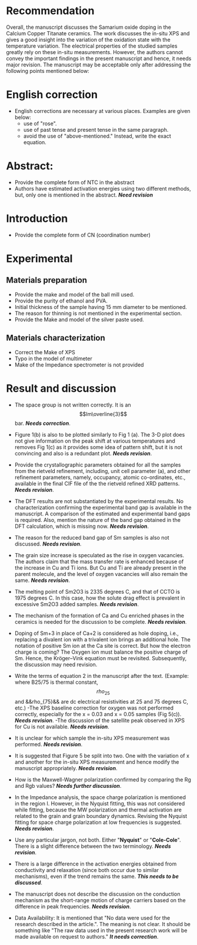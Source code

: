# Recommendation

Overall, the manuscript discusses the Samarium oxide doping in the Calcium Copper Titanate ceramics. The work discusses the in-situ XPS and gives a good insight into the variation of the oxidation state with the temperature variation. The electrical properties of the studied samples greatly rely on these in-situ measurements. However, the authors cannot convey the important findings in the present manuscript and hence, it needs major revision. The manuscript may be acceptable only after addressing the following points mentioned below:

# English correction
 - English corrections are necessary at various places. Examples are given below:
    - use of "rose".
    - use of past tense and present tense in the same paragraph.
    - avoid the use of "above-mentioned." Instead, write the exact equation.

# Abstract:

  - Provide the complete form of NTC in the abstract
  - Authors have estimated activation energies using two different methods, but, only one is mentioned in the abstract. ***Need revision***


# Introduction
- Provide the complete form of CN (coordination number)


# Experimental 
## Materials preparation
- Provide the make and model of the ball mill used.
- Provide the purity of ethanol and PVA.
- Initial thickness of the sample having 15 mm diameter to be mentioned.
- The reason for thinning is not mentioned in the experimental section.
- Provide the Make and model of the silver paste used.

## Materials characterization
- Correct the Make of XPS
- Typo in the model of multimeter
- Make of the Impedance spectrometer is not provided

# Result and discussion
- The space group is not written correctly. It is an $$Im\overline{3}$$ bar. ***Needs correction***.
- Figure 1(b) is also to be plotted similarly to Fig 1 (a). The 3-D plot does not give information on the peak shift at various temperatures and removes Fig 1(c) as it provides some idea of pattern shift, but it is not convincing and also is a redundant plot. ***Needs revision***.
- Provide the crystallographic parameters obtained for all the samples from the rietveld refinement, including, unit cell parameter (a), and other refinement parameters, namely, occupancy, atomic co-ordinates, etc., available in the final CIF file of the the rietveld refined XRD patterns. ***Needs revision***.
- The DFT results are not substantiated by the experimental results. No characterization confirming the experimental band gap is available in the manuscript. A comparison of the estimated and experimental band gaps is required. Also, mention the nature of the band gap obtained in the DFT calculation, which is missing now. ***Needs revision***.
- The reason for the reduced band gap of Sm samples is also not discussed. ***Needs revision***.
- The grain size increase is speculated as the rise in oxygen vacancies. The authors claim that the mass transfer rate is enhanced because of the increase in Cu and Ti ions. But Cu and Ti are already present in the parent molecule, and the level of oxygen vacancies will also remain the same. ***Needs revision***.
-  The melting point of Sm2O3 is 2335 degrees C, and that of CCTO is 1975 degrees C. In this case, how the solute drag effect is prevalent in excessive Sm2O3 added samples. ***Needs revision***.
- The mechanism of the formation of Ca and Cu enriched phases in the ceramics is needed for the discussion to be complete. ***Needs revision***.
- Doping of Sm+3 in place of Ca+2 is considered as hole doping, i.e., replacing a divalent ion with a trivalent ion brings an additional hole. The notation of positive Sm ion at the Ca site is correct. But how the electron charge is coming? The Oxygen ion must balance the positive charge of Sm. Hence, the Kröger–Vink equation must be revisited. Subsequently, the discussion may need revision.
- Write the terms of equation 2 in the manuscript after the text. (Example: where B25/75 is thermal constant, $$rho_{25}$$ and &&rho_{75}&& are dc electrical resistivities at 25 and 75 degrees C, etc.)
-The XPS baseline correction for oxygen was not performed correctly, especially for the x = 0.03 and x = 0.05 samples (Fig 5(c)). ***Needs revision***.
-The discussion of the satellite peak observed in XPS for Cu is not available. ***Needs revision***.
- It is unclear for which sample the in-situ XPS measurement was performed. ***Needs revision***.
- It is suggested that Figure 5 be split into two. One with the variation of x and another for the in-situ XPS measurement and hence modify the manuscript appropriately. ***Needs revision***.
- How is the Maxwell-Wagner polarization confirmed by comparing the Rg and Rgb values? ***Needs further discussion***.
- In the Impedance analysis, the space charge polarization is mentioned in the region I. However, in the Nyquist fitting, this was not considered while fitting, because the MW polarization and thermal activation are related to the grain and grain boundary dynamics. Revising the Nyquist fitting for space charge polarization at low frequencies is suggested. ***Needs revision***.
- Use any particular jargon, not both. Either "**Nyquist**" or "**Cole-Cole**". There is a slight difference between the two terminology. ***Needs revision***.
- There is a large difference in the activation energies obtained from conductivity and relaxation (since both occur due to similar mechanisms), even if the trend remains the same. ***This needs to be discussed***.
- The manuscript does not describe the discussion on the conduction mechanism as the short-range motion of charge carriers based on the difference in peak frequencies. ***Needs revision***.

- Data Availability: It is mentioned that "No data were used for the research described in the article.". The meaning is not clear. It should be something like "The raw data used in the present research work will be made available on request to authors." ***It needs correction***.
